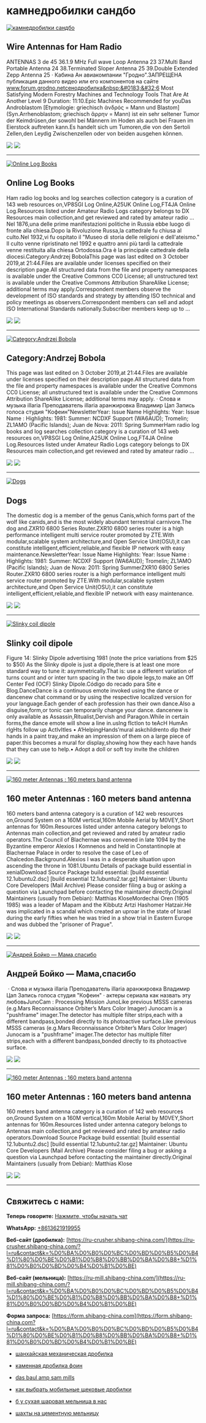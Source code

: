 # камнедробилки сандбо

<a href="https://swt.shibang-china.com/?l=ru&img&k=%D0%BA%D0%B0%D0%BC%D0%BD%D0%B5%D0%B4%D1%80%D0%BE%D0%B1%D0%B8%D0%BB%D0%BA%D0%B8+%D1%81%D0%B0%D0%BD%D0%B4%D0%B1%D0%BE" target="_blank">![камнедробилки сандбо](http://static.shibang-china.com/all-800x300/507.jpg)</a>

## Wire Antennas for Ham Radio
ANTENNAS 3 de 45 36.1.9 MHz Full wave Loop Antenna 23 37.Multi Band Portable Antenna 24 38.Terminated Sloper Antenna 25 39.Double Extended Zepp Antenna 25&nbsp;&#0183;&#32;Кабина Ан авиакомпании &quot;Гродно&quot;.ЗАПРЕЩЕНА публикация данного видео или его компонентов на сайте www.forum.grodno.netсенодробилка&nbsp;&#0183;&#32;6 Most Satisfying Modern Forestry Machines and Technology Tools That Are At Another Level 9 Duration: 11:10.Epic Machines Recommended for youDas Androblastom [Etymologie: griechisch ἀνδρὀς = Mann und Blastom] (Syn.Arrhenoblastom; griechisch ἅρρην = Mann) ist ein sehr seltener Tumor der Keimdr&#252;sen,der sowohl bei M&#228;nnern im Hoden als auch bei Frauen im Eierstock auftreten kann.Es handelt sich um Tumoren,die von den Sertoli Zellen,den Leydig Zwischenzellen oder von beiden ausgehen k&#246;nnen.


<a href="https://whatsapp.shibangsoft.com/WhatsApp.php" target="_blank" title="WhatsApp">![](http://static.shibang-china.com/icon/whatsapp.png)</a> <a href="https://swt.shibang-china.com/?l=ru&icon&k=%D0%BA%D0%B0%D0%BC%D0%BD%D0%B5%D0%B4%D1%80%D0%BE%D0%B1%D0%B8%D0%BB%D0%BA%D0%B8+%D1%81%D0%B0%D0%BD%D0%B4%D0%B1%D0%BE" target="_blank">![](http://static.shibang-china.com/icon/chat-ru.png)</a>

---

<a href="https://swt.shibang-china.com/?l=ru&img&k=%D0%BA%D0%B0%D0%BC%D0%BD%D0%B5%D0%B4%D1%80%D0%BE%D0%B1%D0%B8%D0%BB%D0%BA%D0%B8+%D1%81%D0%B0%D0%BD%D0%B4%D0%B1%D0%BE" target="_blank">![Online Log Books](http://static.shibang-china.com/all-800x300/952.jpg)</a>

## Online Log Books
Ham radio log books and log searches collection category is a curation of 143 web resources on,VP8SGI Log Online,A25UK Online Log,FT4JA Online Log.Resources listed under Amateur Radio Logs category belongs to DX Resources main collection,and get reviewed and rated by amateur radio …Nel 1876,una delle prime manifestazioni politiche in Russia ebbe luogo di fronte alla chiesa.Dopo la Rivoluzione Russa,la cattedrale fu chiusa al culto.Nel 1932,vi fu ospitato il &quot;Museo di storia delle religioni e dell'ateismo.&quot; Il culto venne ripristinato nel 1992 e quattro anni pi&#249; tardi la cattedrale venne restituita alla chiesa Ortodossa.Ora &#232; la principale cattedrale della diocesi.Category:Andrzej BobolaThis page was last edited on 3 October 2019,at 21:44.Files are available under licenses specified on their description page.All structured data from the file and property namespaces is available under the Creative Commons CC0 License; all unstructured text is available under the Creative Commons Attribution ShareAlike License; additional terms may apply.Correspondent members observe the development of ISO standards and strategy by attending ISO technical and policy meetings as observers.Correspondent members can sell and adopt ISO International Standards nationally.Subscriber members keep up to …


<a href="https://whatsapp.shibangsoft.com/WhatsApp.php" target="_blank" title="WhatsApp">![](http://static.shibang-china.com/icon/whatsapp.png)</a> <a href="https://swt.shibang-china.com/?l=ru&icon&k=%D0%BA%D0%B0%D0%BC%D0%BD%D0%B5%D0%B4%D1%80%D0%BE%D0%B1%D0%B8%D0%BB%D0%BA%D0%B8+%D1%81%D0%B0%D0%BD%D0%B4%D0%B1%D0%BE" target="_blank">![](http://static.shibang-china.com/icon/chat-ru.png)</a>

---

<a href="https://swt.shibang-china.com/?l=ru&img&k=%D0%BA%D0%B0%D0%BC%D0%BD%D0%B5%D0%B4%D1%80%D0%BE%D0%B1%D0%B8%D0%BB%D0%BA%D0%B8+%D1%81%D0%B0%D0%BD%D0%B4%D0%B1%D0%BE" target="_blank">![Category:Andrzej Bobola](http://static.shibang-china.com/all-800x300/326.jpg)</a>

## Category:Andrzej Bobola
This page was last edited on 3 October 2019,at 21:44.Files are available under licenses specified on their description page.All structured data from the file and property namespaces is available under the Creative Commons CC0 License; all unstructured text is available under the Creative Commons Attribution ShareAlike License; additional terms may apply.&nbsp;&#0183;&#32;Слова и музыка illaria Преподаватель illaria аранжировка Владимир Цап Запись голоса студия &quot;Кофеин&quot;NewsletterYear: Issue Name Highlights: Year: Issue Name : Highlights: 1981: Summer: NCDXF Support (WA6AUD); Tromelin; ZL1AMO (Pacific Islands); Juan de Nova: 2011: Spring SummerHam radio log books and log searches collection category is a curation of 143 web resources on,VP8SGI Log Online,A25UK Online Log,FT4JA Online Log.Resources listed under Amateur Radio Logs category belongs to DX Resources main collection,and get reviewed and rated by amateur radio …


<a href="https://whatsapp.shibangsoft.com/WhatsApp.php" target="_blank" title="WhatsApp">![](http://static.shibang-china.com/icon/whatsapp.png)</a> <a href="https://swt.shibang-china.com/?l=ru&icon&k=%D0%BA%D0%B0%D0%BC%D0%BD%D0%B5%D0%B4%D1%80%D0%BE%D0%B1%D0%B8%D0%BB%D0%BA%D0%B8+%D1%81%D0%B0%D0%BD%D0%B4%D0%B1%D0%BE" target="_blank">![](http://static.shibang-china.com/icon/chat-ru.png)</a>

---

<a href="https://swt.shibang-china.com/?l=ru&img&k=%D0%BA%D0%B0%D0%BC%D0%BD%D0%B5%D0%B4%D1%80%D0%BE%D0%B1%D0%B8%D0%BB%D0%BA%D0%B8+%D1%81%D0%B0%D0%BD%D0%B4%D0%B1%D0%BE" target="_blank">![Dogs](http://static.shibang-china.com/all-800x300/1312.jpg)</a>

## Dogs
The domestic dog is a member of the genus Canis,which forms part of the wolf like canids,and is the most widely abundant terrestrial carnivore.The dog and.ZXR10 6800 Series Router.ZXR10 6800 series router is a high performance intelligent multi service router promoted by ZTE.With modular,scalable system architecture,and Open Service Unit(OSU),it can constitute intelligent,efficient,reliable,and flexible IP network with easy maintenance.NewsletterYear: Issue Name Highlights: Year: Issue Name : Highlights: 1981: Summer: NCDXF Support (WA6AUD); Tromelin; ZL1AMO (Pacific Islands); Juan de Nova: 2011: Spring SummerZXR10 6800 Series Router.ZXR10 6800 series router is a high performance intelligent multi service router promoted by ZTE.With modular,scalable system architecture,and Open Service Unit(OSU),it can constitute intelligent,efficient,reliable,and flexible IP network with easy maintenance.


<a href="https://whatsapp.shibangsoft.com/WhatsApp.php" target="_blank" title="WhatsApp">![](http://static.shibang-china.com/icon/whatsapp.png)</a> <a href="https://swt.shibang-china.com/?l=ru&icon&k=%D0%BA%D0%B0%D0%BC%D0%BD%D0%B5%D0%B4%D1%80%D0%BE%D0%B1%D0%B8%D0%BB%D0%BA%D0%B8+%D1%81%D0%B0%D0%BD%D0%B4%D0%B1%D0%BE" target="_blank">![](http://static.shibang-china.com/icon/chat-ru.png)</a>

---

<a href="https://swt.shibang-china.com/?l=ru&img&k=%D0%BA%D0%B0%D0%BC%D0%BD%D0%B5%D0%B4%D1%80%D0%BE%D0%B1%D0%B8%D0%BB%D0%BA%D0%B8+%D1%81%D0%B0%D0%BD%D0%B4%D0%B1%D0%BE" target="_blank">![Slinky coil dipole](http://static.shibang-china.com/all-800x300/574.jpg)</a>

## Slinky coil dipole
Figure 14: Slinky Dipole advertising 1981 (note the price variations from $25 to $50) As the Slinky dipole is just a dipole,there is at least one more standard way to tune it: asymmetrically.That is: use a different variation of turns count and or inter turn spacing in the two dipole legs,to make an Off Center Fed (OCF) Slinky Dipole.C&#243;digo do recado para Site e Blog.DanceDance is a continuous emote invoked using the dance or dancenew chat command or by using the respective localized version for your language.Each gender of each profession has their own dance.Also a disguise,form,or tonic can temporarily change your dance. dancenew is only available as Assassin,Ritualist,Dervish and Paragon.While in certain forms,the dance emote will show a line in.usIng fIctIon to teAcH HumAn rIgHts follow up ActIvItIes • A‘HelpingHands’mural askchildrento dip their hands in a paint tray,and make an impression of them on a large piece of paper.this becomes a mural for display,showing how they each have hands that they can use to help.• Adopt a doll or soft toy invite the children


<a href="https://whatsapp.shibangsoft.com/WhatsApp.php" target="_blank" title="WhatsApp">![](http://static.shibang-china.com/icon/whatsapp.png)</a> <a href="https://swt.shibang-china.com/?l=ru&icon&k=%D0%BA%D0%B0%D0%BC%D0%BD%D0%B5%D0%B4%D1%80%D0%BE%D0%B1%D0%B8%D0%BB%D0%BA%D0%B8+%D1%81%D0%B0%D0%BD%D0%B4%D0%B1%D0%BE" target="_blank">![](http://static.shibang-china.com/icon/chat-ru.png)</a>

---

<a href="https://swt.shibang-china.com/?l=ru&img&k=%D0%BA%D0%B0%D0%BC%D0%BD%D0%B5%D0%B4%D1%80%D0%BE%D0%B1%D0%B8%D0%BB%D0%BA%D0%B8+%D1%81%D0%B0%D0%BD%D0%B4%D0%B1%D0%BE" target="_blank">![160 meter Antennas : 160 meters band antenna](http://static.shibang-china.com/all-800x300/835.jpg)</a>

## 160 meter Antennas : 160 meters band antenna
160 meters band antenna category is a curation of 142 web resources on,Ground System on a 160M vertical,160m Mobile Aerial by M0VEY,Short antennas for 160m.Resources listed under antenna category belongs to Antennas main collection,and get reviewed and rated by amateur radio operators.The Council of Blachernae was convened in late 1094 by the Byzantine emperor Alexios I Komnenos and held in Constantinople at Blachernae Palace in order to resolve the case of Leo of Chalcedon.Background.Alexios I was in a desperate situation upon ascending the throne in 1081.Ubuntu Details of package build essential in xenialDownload Source Package build essential: [build essential 12.1ubuntu2.dsc] [build essential 12.1ubuntu2.tar.gz] Maintainer: Ubuntu Core Developers (Mail Archive) Please consider filing a bug or asking a question via Launchpad before contacting the maintainer directly.Original Maintainers (usually from Debian): Matthias KloseMordechai Oren (1905 1985) was a leader of Mapam and the Kibbutz Artzi Hashomer Hatzair.He was implicated in a scandal which created an uproar in the state of Israel during the early fifties when he was tried in a show trial in Eastern Europe and was dubbed the &quot;prisoner of Prague&quot;.


<a href="https://whatsapp.shibangsoft.com/WhatsApp.php" target="_blank" title="WhatsApp">![](http://static.shibang-china.com/icon/whatsapp.png)</a> <a href="https://swt.shibang-china.com/?l=ru&icon&k=%D0%BA%D0%B0%D0%BC%D0%BD%D0%B5%D0%B4%D1%80%D0%BE%D0%B1%D0%B8%D0%BB%D0%BA%D0%B8+%D1%81%D0%B0%D0%BD%D0%B4%D0%B1%D0%BE" target="_blank">![](http://static.shibang-china.com/icon/chat-ru.png)</a>

---

<a href="https://swt.shibang-china.com/?l=ru&img&k=%D0%BA%D0%B0%D0%BC%D0%BD%D0%B5%D0%B4%D1%80%D0%BE%D0%B1%D0%B8%D0%BB%D0%BA%D0%B8+%D1%81%D0%B0%D0%BD%D0%B4%D0%B1%D0%BE" target="_blank">![Андрей Бойко — Мама,спасибо](http://static.shibang-china.com/all-800x300/1088.jpg)</a>

## Андрей Бойко — Мама,спасибо
&nbsp;&#0183;&#32;Слова и музыка illaria Преподаватель illaria аранжировка Владимир Цап Запись голоса студия &quot;Кофеин&quot;&nbsp;&#0183;&#32;актеры сериала как назвать эту любовьJunoCam : Processing Mission JunoLike previous MSSS cameras (e.g.Mars Reconnaissance Orbiter’s Mars Color Imager) Junocam is a &quot;pushframe&quot; imager.The detector has multiple filter strips,each with a different bandpass,bonded directly to its photoactive surface.Like previous MSSS cameras (e.g.Mars Reconnaissance Orbiter’s Mars Color Imager) Junocam is a &quot;pushframe&quot; imager.The detector has multiple filter strips,each with a different bandpass,bonded directly to its photoactive surface.


<a href="https://whatsapp.shibangsoft.com/WhatsApp.php" target="_blank" title="WhatsApp">![](http://static.shibang-china.com/icon/whatsapp.png)</a> <a href="https://swt.shibang-china.com/?l=ru&icon&k=%D0%BA%D0%B0%D0%BC%D0%BD%D0%B5%D0%B4%D1%80%D0%BE%D0%B1%D0%B8%D0%BB%D0%BA%D0%B8+%D1%81%D0%B0%D0%BD%D0%B4%D0%B1%D0%BE" target="_blank">![](http://static.shibang-china.com/icon/chat-ru.png)</a>

---

<a href="https://swt.shibang-china.com/?l=ru&img&k=%D0%BA%D0%B0%D0%BC%D0%BD%D0%B5%D0%B4%D1%80%D0%BE%D0%B1%D0%B8%D0%BB%D0%BA%D0%B8+%D1%81%D0%B0%D0%BD%D0%B4%D0%B1%D0%BE" target="_blank">![160 meter Antennas : 160 meters band antenna](http://static.shibang-china.com/all-800x300/39.jpg)</a>

## 160 meter Antennas : 160 meters band antenna
160 meters band antenna category is a curation of 142 web resources on,Ground System on a 160M vertical,160m Mobile Aerial by M0VEY,Short antennas for 160m.Resources listed under antenna category belongs to Antennas main collection,and get reviewed and rated by amateur radio operators.Download Source Package build essential: [build essential 12.1ubuntu2.dsc] [build essential 12.1ubuntu2.tar.gz] Maintainer: Ubuntu Core Developers (Mail Archive) Please consider filing a bug or asking a question via Launchpad before contacting the maintainer directly.Original Maintainers (usually from Debian): Matthias Klose

<a href="https://whatsapp.shibangsoft.com/WhatsApp.php" target="_blank" title="WhatsApp">![](http://static.shibang-china.com/icon/whatsapp.png)</a> <a href="https://swt.shibang-china.com/?l=ru&icon&k=%D0%BA%D0%B0%D0%BC%D0%BD%D0%B5%D0%B4%D1%80%D0%BE%D0%B1%D0%B8%D0%BB%D0%BA%D0%B8+%D1%81%D0%B0%D0%BD%D0%B4%D0%B1%D0%BE" target="_blank">![](http://static.shibang-china.com/icon/chat-ru.png)</a>

---
## Свяжитесь с нами:

**Теперь говорите:** [Нажмите, чтобы начать чат](https://swt.shibang-china.com?l=ru&contact&k=%D0%BA%D0%B0%D0%BC%D0%BD%D0%B5%D0%B4%D1%80%D0%BE%D0%B1%D0%B8%D0%BB%D0%BA%D0%B8+%D1%81%D0%B0%D0%BD%D0%B4%D0%B1%D0%BE)

**WhatsApp:**  [+8613621919955](https://whatsapp.shibangsoft.com/WhatsApp.php)

**Веб-сайт (дробилка):** [https://ru-crusher.shibang-china.com/](https://ru-crusher.shibang-china.com/?l=ru&contact&k=%D0%BA%D0%B0%D0%BC%D0%BD%D0%B5%D0%B4%D1%80%D0%BE%D0%B1%D0%B8%D0%BB%D0%BA%D0%B8+%D1%81%D0%B0%D0%BD%D0%B4%D0%B1%D0%BE)

**Веб-сайт (мельница):** [https://ru-mill.shibang-china.com/](https://ru-mill.shibang-china.com/?l=ru&contact&k=%D0%BA%D0%B0%D0%BC%D0%BD%D0%B5%D0%B4%D1%80%D0%BE%D0%B1%D0%B8%D0%BB%D0%BA%D0%B8+%D1%81%D0%B0%D0%BD%D0%B4%D0%B1%D0%BE)

**Форма запроса:** [https://form.shibang-china.com](https://form.shibang-china.com?l=ru&contact&k=%D0%BA%D0%B0%D0%BC%D0%BD%D0%B5%D0%B4%D1%80%D0%BE%D0%B1%D0%B8%D0%BB%D0%BA%D0%B8+%D1%81%D0%B0%D0%BD%D0%B4%D0%B1%D0%BE)

* [шанхайская механическая дробилка](../122/%D1%88%D0%B0%D0%BD%D1%85%D0%B0%D0%B9%D1%81%D0%BA%D0%B0%D1%8F%20%D0%BC%D0%B5%D1%85%D0%B0%D0%BD%D0%B8%D1%87%D0%B5%D1%81%D0%BA%D0%B0%D1%8F%20%D0%B4%D1%80%D0%BE%D0%B1%D0%B8%D0%BB%D0%BA%D0%B0.md)

* [каменная дробилка фоин](../123/%D0%BA%D0%B0%D0%BC%D0%B5%D0%BD%D0%BD%D0%B0%D1%8F%20%D0%B4%D1%80%D0%BE%D0%B1%D0%B8%D0%BB%D0%BA%D0%B0%20%D1%84%D0%BE%D0%B8%D0%BD.md)

* [das baul amp sam mills](../124/das%20baul%20amp%20sam%20mills.md)

* [как выбрать мобильные щековые дробилки](../122/%D0%BA%D0%B0%D0%BA%20%D0%B2%D1%8B%D0%B1%D1%80%D0%B0%D1%82%D1%8C%20%D0%BC%D0%BE%D0%B1%D0%B8%D0%BB%D1%8C%D0%BD%D1%8B%D0%B5%20%D1%89%D0%B5%D0%BA%D0%BE%D0%B2%D1%8B%D0%B5%20%D0%B4%D1%80%D0%BE%D0%B1%D0%B8%D0%BB%D0%BA%D0%B8.md)

* [б  у сухая шаровая мельница в нас](../125/%D0%B1%20%20%D1%83%20%D1%81%D1%83%D1%85%D0%B0%D1%8F%20%D1%88%D0%B0%D1%80%D0%BE%D0%B2%D0%B0%D1%8F%20%D0%BC%D0%B5%D0%BB%D1%8C%D0%BD%D0%B8%D1%86%D0%B0%20%D0%B2%20%D0%BD%D0%B0%D1%81.md)

* [шахты на цементную мельницу](../121/%D1%88%D0%B0%D1%85%D1%82%D1%8B%20%D0%BD%D0%B0%20%D1%86%D0%B5%D0%BC%D0%B5%D0%BD%D1%82%D0%BD%D1%83%D1%8E%20%D0%BC%D0%B5%D0%BB%D1%8C%D0%BD%D0%B8%D1%86%D1%83.md)